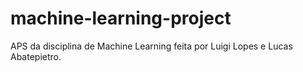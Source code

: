 # machine-learning-project

APS da disciplina de Machine Learning feita por Luigi Lopes e Lucas Abatepietro.

